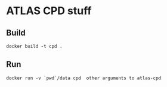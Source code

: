 # ATLAS CPD stuff

## Build


```
docker build -t cpd .
```


## Run

```
docker run -v `pwd`/data cpd  other arguments to atlas-cpd
```
